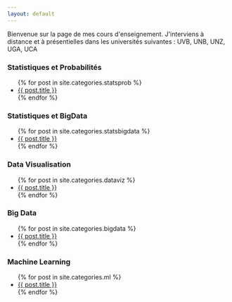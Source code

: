 ```yaml
---
layout: default
---
```


Bienvenue sur la page de mes cours d'enseignement. J'interviens à distance et à présentielles dans les universités suivantes : UVB, UNB, UNZ, UGA, UCA


### Statistiques et Probabilités
  <ul >
    {% for post in site.categories.statsprob %}
      <li><a href="{{ site.baseurl }}{{ post.url }}">{{ post.title }}</a></li>
    {% endfor %}
  </ul>

### Statistiques et BigData 
  <ul class="posts">
    {% for post in  site.categories.statsbigdata %}
      <li><a href="{{ site.baseurl }}{{ post.url }}">{{ post.title }}</a></li>
    {% endfor %}
  </ul>

### Data Visualisation
  <ul class="posts">
    {% for post in site.categories.dataviz %}
      <li><a href="{{ site.baseurl }}{{ post.url }}">{{ post.title }}</a></li>
    {% endfor %}
  </ul>

### Big Data
  <ul class="posts">
    {% for post in site.categories.bigdata %}
      <li><a href="{{ site.baseurl }}{{ post.url }}">{{ post.title }}</a></li>
    {% endfor %}
  </ul>


### Machine Learning
  <ul class="posts">
    {% for post in site.categories.ml %}
      <li><a href="{{ site.baseurl }}{{ post.url }}">{{ post.title }}</a></li>
    {% endfor %}
  </ul>
